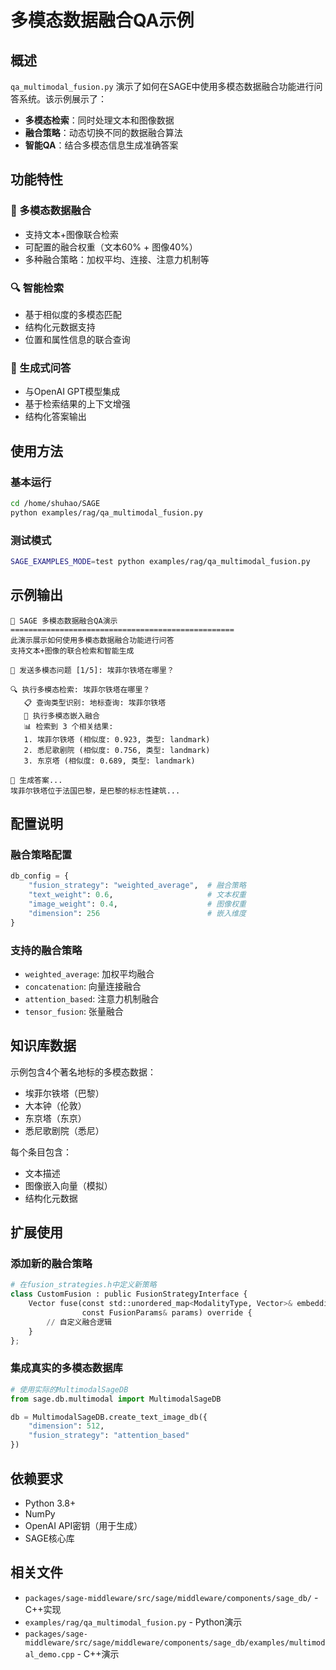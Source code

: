 # 多模态数据融合QA示例

## 概述

`qa_multimodal_fusion.py` 演示了如何在SAGE中使用多模态数据融合功能进行问答系统。该示例展示了：

- **多模态检索**：同时处理文本和图像数据
- **融合策略**：动态切换不同的数据融合算法
- **智能QA**：结合多模态信息生成准确答案

## 功能特性

### 🎯 多模态数据融合
- 支持文本+图像联合检索
- 可配置的融合权重（文本60% + 图像40%）
- 多种融合策略：加权平均、连接、注意力机制等

### 🔍 智能检索
- 基于相似度的多模态匹配
- 结构化元数据支持
- 位置和属性信息的联合查询

### 🤖 生成式问答
- 与OpenAI GPT模型集成
- 基于检索结果的上下文增强
- 结构化答案输出

## 使用方法

### 基本运行

```bash
cd /home/shuhao/SAGE
python examples/rag/qa_multimodal_fusion.py
```

### 测试模式

```bash
SAGE_EXAMPLES_MODE=test python examples/rag/qa_multimodal_fusion.py
```

## 示例输出

```
🎯 SAGE 多模态数据融合QA演示
==================================================
此演示展示如何使用多模态数据融合功能进行问答
支持文本+图像的联合检索和智能生成

📝 发送多模态问题 [1/5]: 埃菲尔铁塔在哪里？

🔍 执行多模态检索: 埃菲尔铁塔在哪里？
   📋 查询类型识别: 地标查询: 埃菲尔铁塔
   🔗 执行多模态嵌入融合
   📊 检索到 3 个相关结果:
   1. 埃菲尔铁塔 (相似度: 0.923, 类型: landmark)
   2. 悉尼歌剧院 (相似度: 0.756, 类型: landmark)
   3. 东京塔 (相似度: 0.689, 类型: landmark)

🤖 生成答案...
埃菲尔铁塔位于法国巴黎，是巴黎的标志性建筑...
```

## 配置说明

### 融合策略配置
```python
db_config = {
    "fusion_strategy": "weighted_average",  # 融合策略
    "text_weight": 0.6,                     # 文本权重
    "image_weight": 0.4,                    # 图像权重
    "dimension": 256                        # 嵌入维度
}
```

### 支持的融合策略
- `weighted_average`: 加权平均融合
- `concatenation`: 向量连接融合
- `attention_based`: 注意力机制融合
- `tensor_fusion`: 张量融合

## 知识库数据

示例包含4个著名地标的多模态数据：
- 埃菲尔铁塔（巴黎）
- 大本钟（伦敦）
- 东京塔（东京）
- 悉尼歌剧院（悉尼）

每个条目包含：
- 文本描述
- 图像嵌入向量（模拟）
- 结构化元数据

## 扩展使用

### 添加新的融合策略
```python
# 在fusion_strategies.h中定义新策略
class CustomFusion : public FusionStrategyInterface {
    Vector fuse(const std::unordered_map<ModalityType, Vector>& embeddings,
                const FusionParams& params) override {
        // 自定义融合逻辑
    }
};
```

### 集成真实的多模态数据库
```python
# 使用实际的MultimodalSageDB
from sage.db.multimodal import MultimodalSageDB

db = MultimodalSageDB.create_text_image_db({
    "dimension": 512,
    "fusion_strategy": "attention_based"
})
```

## 依赖要求

- Python 3.8+
- NumPy
- OpenAI API密钥（用于生成）
- SAGE核心库

## 相关文件

- `packages/sage-middleware/src/sage/middleware/components/sage_db/` - C++实现
- `examples/rag/qa_multimodal_fusion.py` - Python演示
- `packages/sage-middleware/src/sage/middleware/components/sage_db/examples/multimodal_demo.cpp` - C++演示